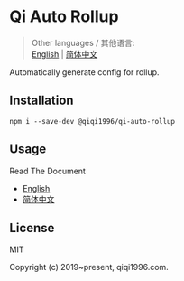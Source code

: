 # Qi Auto Rollup

> Other languages / 其他语言:  
> [English](./README.md) | [简体中文](./README.zh_CN.md) 

Automatically generate config for rollup.

## Installation

```
npm i --save-dev @qiqi1996/qi-auto-rollup
```

## Usage

Read The Document  
- [English](./docs/README.md)
- [简体中文](./docs/README.zh_CN.md)

## License

MIT

Copyright (c) 2019~present, qiqi1996.com.